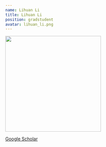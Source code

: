 ```yaml
---
name: Lihuan Li
title: Lihuan Li
position: gradstudent
avatar: lihuan_li.png
---
```


<img width="300" src="{{site.baseurl}}/images/people/{{page.avatar}}" data-action="zoom">

<i class="fa fa-bar-chart"></i> [Google Scholar](https://scholar.google.com.au/citations?hl=en&user=1FsFOXwAAAAJ)
<br>
<!-- <i class="fa fa-home"></i> [Homepage](https://) -->
